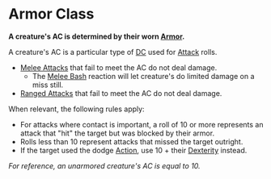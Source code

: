 # Armor Class

**A creature's AC is determined by their worn [Armor](../../Items/Armor.md).**

A creature's AC is a particular type of [DC](../../Game%20Procedures/DC.md) used for [Attack](../../Game%20Procedures/Attack.md) rolls.

- [Melee Attacks](../../Game%20Procedures/Melee%20Attack.md) that fail to meet the AC do not deal damage.
	- The [Melee Bash](../../Game%20Procedures/Reaction.md#Melee%20Bash) reaction will let creature's do limited damage on a miss still.
- [Ranged Attacks](../../Game%20Procedures/Ranged%20Attack.md) that fail to meet the AC do not deal damage.

When relevant, the following rules apply:

- For attacks where contact is important, a roll of 10 or more represents an attack that "hit" the target but was blocked by their armor.
- Rolls less than 10 represent attacks that missed the target outright.
- If the target used the dodge [Action](../../Game%20Procedures/Action.md), use 10 + their [Dexterity](../Chosen%20Statistics/Dexterity.md) instead.

*For reference, an unarmored creature's AC is equal to 10.*
